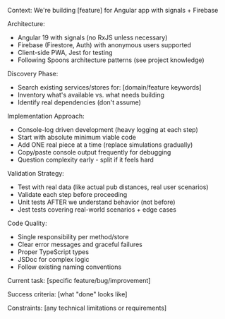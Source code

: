 Context: We're building [feature] for Angular app with signals + Firebase

Architecture:
- Angular 19 with signals (no RxJS unless necessary)
- Firebase (Firestore, Auth) with anonymous users supported
- Client-side PWA, Jest for testing
- Following Spoons architecture patterns (see project knowledge)

Discovery Phase:
- Search existing services/stores for: [domain/feature keywords]
- Inventory what's available vs. what needs building
- Identify real dependencies (don't assume)

Implementation Approach:
- Console-log driven development (heavy logging at each step)
- Start with absolute minimum viable code
- Add ONE real piece at a time (replace simulations gradually)
- Copy/paste console output frequently for debugging
- Question complexity early - split if it feels hard

Validation Strategy:
- Test with real data (like actual pub distances, real user scenarios)
- Validate each step before proceeding
- Unit tests AFTER we understand behavior (not before)
- Jest tests covering real-world scenarios + edge cases

Code Quality:
- Single responsibility per method/store
- Clear error messages and graceful failures
- Proper TypeScript types
- JSDoc for complex logic
- Follow existing naming conventions

Current task: [specific feature/bug/improvement]

Success criteria: [what "done" looks like]

Constraints: [any technical limitations or requirements]
